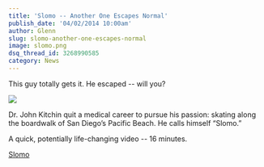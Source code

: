 ```yaml
---
title: 'Slomo -- Another One Escapes Normal'
publish_date: '04/02/2014 10:00am'
author: Glenn
slug: slomo-another-one-escapes-normal
image: slomo.png
dsq_thread_id: 3268990585
category: News
---
```

This guy totally gets it. He escaped -- will you?

![](/user/images/2014/04/slomo-1024x577.png)

Dr. John Kitchin quit a medical career to pursue his passion: skating along the boardwalk of San Diego’s Pacific Beach. He calls himself “Slomo.”

A quick, potentially life-changing video -- 16 minutes.

[Slomo](http://nyti.ms/1s0fcv2)